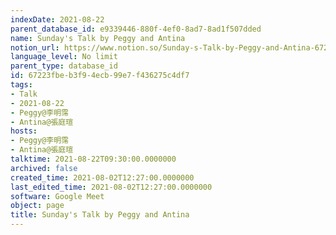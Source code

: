 ```yaml
---
indexDate: 2021-08-22
parent_database_id: e9339446-880f-4ef0-8ad7-8ad1f507dded
name: Sunday's Talk by Peggy and Antina
notion_url: https://www.notion.so/Sunday-s-Talk-by-Peggy-and-Antina-67223fbeb3f94ecb99e7f436275c4df7
language_level: No limit
parent_type: database_id
id: 67223fbe-b3f9-4ecb-99e7-f436275c4df7
tags:
- Talk
- 2021-08-22
- Peggy@李明霈
- Antina@張庭瑄
hosts:
- Peggy@李明霈
- Antina@張庭瑄
talktime: 2021-08-22T09:30:00.0000000
archived: false
created_time: 2021-08-02T12:27:00.0000000
last_edited_time: 2021-08-02T12:27:00.0000000
software: Google Meet
object: page
title: Sunday's Talk by Peggy and Antina
---
```







